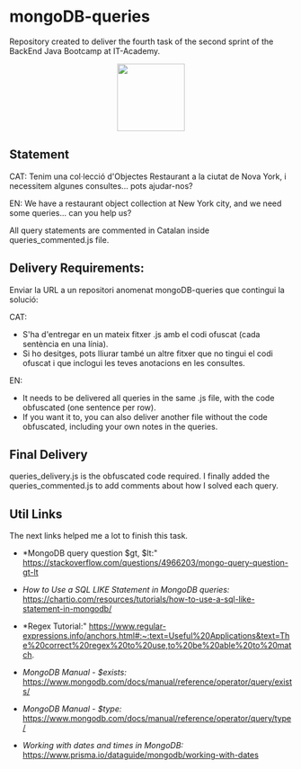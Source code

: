 # mongoDB-queries

Repository created to deliver the fourth task of the second sprint of the BackEnd Java Bootcamp at IT-Academy.
<p align="center">
<img src=https://user-images.githubusercontent.com/72571435/179958350-c8db27b9-ada1-45d3-8ab4-6f2dcd31eb30.png width="120" height="120" />
</p>

## Statement
CAT: Tenim una col·lecció d'Objectes Restaurant a la ciutat de Nova York, i necessitem algunes consultes... pots ajudar-nos?

EN: We have a restaurant object collection at New York city, and we need some queries... can you help us?

All query statements are commented in Catalan inside queries_commented.js file.

## Delivery Requirements:

Enviar la URL a un repositori anomenat mongoDB-queries que contingui la solució:

CAT: 
- S'ha d'entregar en un mateix fitxer .js amb el codi ofuscat (cada sentència en una línia).
- Si ho desitges, pots lliurar també un altre fitxer que no tingui el codi ofuscat i que inclogui les teves anotacions en les consultes.

EN: 
- It needs to be delivered all queries in the same .js file, with the code obfuscated (one sentence per row).
- If you want it to, you can also deliver another file without the code obfuscated, including your own notes in the queries.

## Final Delivery

queries_delivery.js is the obfuscated code required. I finally added the queries_commented.js to add comments about how I solved each query.

## Util Links

The next links helped me a lot to finish this task.

- *MongoDB query question $gt, $lt:" https://stackoverflow.com/questions/4966203/mongo-query-question-gt-lt

- *How to Use a SQL LIKE Statement in MongoDB queries:* https://chartio.com/resources/tutorials/how-to-use-a-sql-like-statement-in-mongodb/

- *Regex Tutorial:" https://www.regular-expressions.info/anchors.html#:~:text=Useful%20Applications&text=The%20correct%20regex%20to%20use,to%20be%20able%20to%20match.

- *MongoDB Manual - $exists:* https://www.mongodb.com/docs/manual/reference/operator/query/exists/

- *MongoDB Manual - $type:* https://www.mongodb.com/docs/manual/reference/operator/query/type/

- *Working with dates and times in MongoDB:* https://www.prisma.io/dataguide/mongodb/working-with-dates
